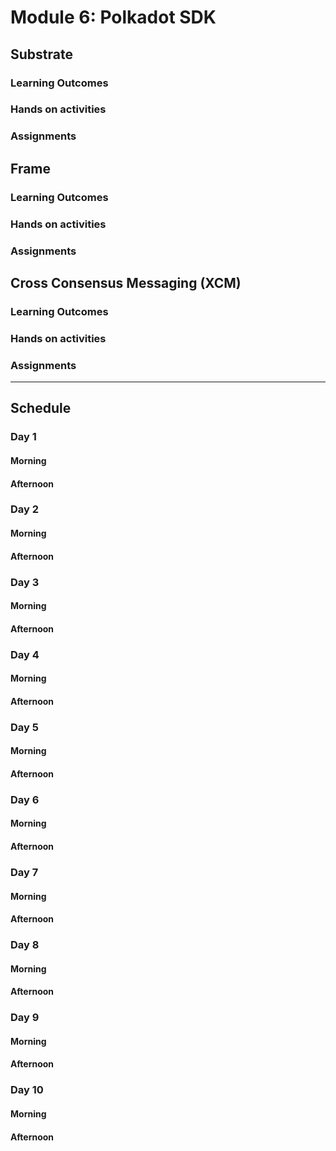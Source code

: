 # Module 6: Polkadot SDK

## Substrate

### Learning Outcomes

### Hands on activities

### Assignments

## Frame

### Learning Outcomes

### Hands on activities

### Assignments

## Cross Consensus Messaging (XCM)

### Learning Outcomes

### Hands on activities

### Assignments

----

## Schedule

### Day 1

#### Morning

#### Afternoon

### Day 2

#### Morning

#### Afternoon

### Day 3

#### Morning

#### Afternoon

### Day 4

#### Morning

#### Afternoon

### Day 5

#### Morning

#### Afternoon

### Day 6

#### Morning

#### Afternoon

### Day 7

#### Morning

#### Afternoon

### Day 8

#### Morning

#### Afternoon

### Day 9

#### Morning

#### Afternoon

### Day 10

#### Morning

#### Afternoon

